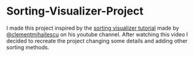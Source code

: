 # Sorting-Visualizer-Project
I made this project inspired by the <a href='https://www.youtube.com/watch?v=pFXYym4Wbkc' target='_blank'>sorting visualizer tutorial</a> made by <a href='https://github.com/clementmihailescu' target='_blank'>@clementmihailescu</a> on his youtube channel. After watching this video I decided to recreate the project changing some details and adding other sorting methods.
